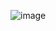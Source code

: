 
![image](https://github.com/MetalNomad78/project1-nexus./assets/88272018/1043f523-9860-419c-8e6c-b2555902a79d)
